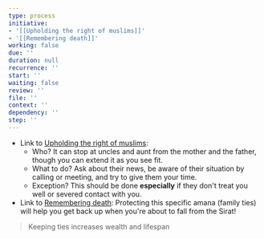 ```yaml
---
type: process
initiative:
- '[[Upholding the right of muslims]]'
- '[[Remembering death]]'
working: false
due: ''
duration: null
recurrence: ''
start: ''
waiting: false
review: ''
file: ''
context: ''
dependency: ''
step: ''
---
```


* Link to [Upholding the right of muslims](Initiatives/worship/Upholding%20the%20right%20of%20muslims.md):
	* Who? It can stop at uncles and aunt from the mother and the father, though you can extend it as you see fit.
	* What to do? Ask about their news, be aware of their situation by calling or meeting, and try to give them your time.
	* Exception? This should be done **especially** if they don't treat you well or severed contact with you.
* Link to [Remembering death](Initiatives/good%20traits/Remembering%20death.md): Protecting this specific amana (family ties) will help you get back up when you're about to fall from the Sirat!

> Keeping ties increases wealth and lifespan

